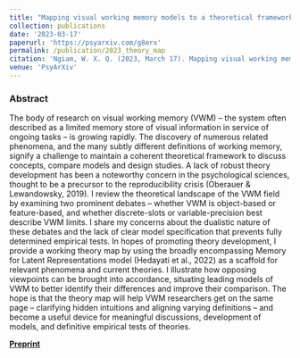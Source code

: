 ```yaml
---
title: "Mapping visual working memory models to a theoretical framework"
collection: publications
date: '2023-03-17'
paperurl: 'https://psyarxiv.com/g8erx'
permalink: /publication/2023_theory_map
citation: 'Ngiam, W. X. Q. (2023, March 17). Mapping visual working memory models to a theoretical framework. https://doi.org/10.31234/osf.io/g8erx'
venue: 'PsyArXiv'
---
```

### Abstract
The body of research on visual working memory (VWM) – the system often described as a limited memory store of visual information in service of ongoing tasks – is growing rapidly. The discovery of numerous related phenomena, and the many subtly different definitions of working memory, signify a challenge to maintain a coherent theoretical framework to discuss concepts, compare models and design studies. A lack of robust theory development has been a noteworthy concern in the psychological sciences, thought to be a precursor to the reproducibility crisis (Oberauer & Lewandowsky, 2019). I review the theoretical landscape of the VWM field by examining two prominent debates – whether VWM is object-based or feature-based, and whether discrete-slots or variable-precision best describe VWM limits. I share my concerns about the dualistic nature of these debates and the lack of clear model specification that prevents fully determined empirical tests. In hopes of promoting theory development, I provide a working theory map by using the broadly encompassing Memory for Latent Representations model (Hedayati et al., 2022) as a scaffold for relevant phenomena and current theories. I illustrate how opposing viewpoints can be brought into accordance, situating leading models of VWM to better identify their differences and improve their comparison. The hope is that the theory map will help VWM researchers get on the same page – clarifying hidden intuitions and aligning varying definitions – and become a useful device for meaningful discussions, development of models, and definitive empirical tests of theories.

**[Preprint](https://psyarxiv.com/g8erx)**